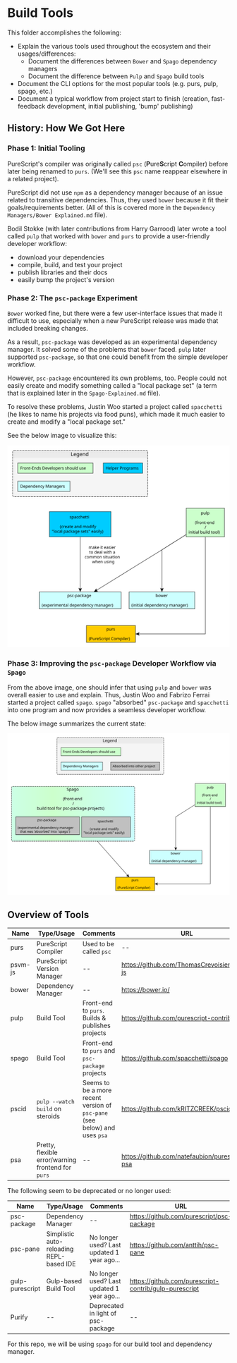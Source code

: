 # Build Tools

This folder accomplishes the following:

- Explain the various tools used throughout the ecosystem and their usages/differences:
    - Document the differences between `Bower` and `Spago` dependency managers
    - Document the difference between `Pulp` and `Spago` build tools
- Document the CLI options for the most popular tools (e.g. purs, pulp, spago, etc.)
- Document a typical workflow from project start to finish (creation, fast-feedback development, initial publishing, 'bump' publishing)

## History: How We Got Here

### Phase 1: Initial Tooling

PureScript's compiler was originally called `psc` (<strong>P</strong>ure<strong>S</strong>cript <strong>C</strong>ompiler) before later being renamed to `purs`. (We'll see this `psc` name reappear elsewhere in a related project).

PureScript did not use `npm` as a dependency manager because of an issue related to transitive dependencies. Thus, they used `bower` because it fit their goals/requirements better. (All of this is covered more in the `Dependency Managers/Bower Explained.md` file).

Bodil Stokke (with later contributions from Harry Garrood) later wrote a tool called `pulp` that worked with `bower` and `purs` to provide a user-friendly developer workflow:
- download your dependencies
- compile, build, and test your project
- publish libraries and their docs
- easily bump the project's version

### Phase 2: The `psc-package` Experiment

`Bower` worked fine, but there were a few user-interface issues that made it difficult to use, especially when a new PureScript release was made that included breaking changes.

As a result, `psc-package` was developed as an experimental dependency manager. It solved some of the problems that `bower` faced. `pulp` later supported `psc-package`, so that one could benefit from the simple developer workflow.

However, `psc-package` encountered its own problems, too. People could not easily create and modify something called a "local package set" (a term that is explained later in the `Spago-Explained.md` file).

To resolve these problems, Justin Woo started a project called `spacchetti` (he likes to name his projects via food puns), which made it much easier to create and modify a "local package set."

See the below image to visualize this:

![Build Tool Relationships - No Spago "Build Tool Relationships"](./assets/Build-Tool-Relationships--no-Spago.svg)

### Phase 3: Improving the `psc-package` Developer Workflow via `Spago`

From the above image, one should infer that using `pulp` and `bower` was overall easier to use and explain. Thus, Justin Woo and Fabrizo Ferrai started a project called `spago`. `spago` "absorbed" `psc-package` and `spacchetti` into one program and now provides a seamless developer workflow.

The below image summarizes the current state:

![Build Tool Relationships "Build Tool Relationships"](./assets/Build-Tool-Relationships--With-Spago.svg)

## Overview of Tools

| Name | Type/Usage | Comments | URL |
| - | - | - | - |
| purs | PureScript Compiler | Used to be called `psc` | -- |
| psvm-js | PureScript Version Manager | -- | https://github.com/ThomasCrevoisier/psvm-js
| bower | Dependency Manager | -- | https://bower.io/ |
| pulp | Build Tool | Front-end to `purs`. Builds & publishes projects | https://github.com/purescript-contrib/pulp |
| spago | Build Tool | Front-end to `purs` and `psc-package` projects | https://github.com/spacchetti/spago
| pscid | `pulp --watch build` on steroids | Seems to be a more recent version of `psc-pane` (see below) and uses `psa` | https://github.com/kRITZCREEK/pscid
| psa | Pretty, flexible error/warning frontend for `purs` | -- | https://github.com/natefaubion/purescript-psa

The following seem to be deprecated or no longer used:

| Name | Type/Usage | Comments | URL |
| - | - | - | - |
| psc-package | Dependency Manager | -- | https://github.com/purescript/psc-package |
| psc-pane | Simplistic auto-reloading REPL-based IDE | No longer used? Last updated 1 year ago... | https://github.com/anttih/psc-pane
| gulp-purescript | Gulp-based Build Tool | No longer used? Last updated 1 year ago... | https://github.com/purescript-contrib/gulp-purescript |
| Purify | -- | Deprecated in light of psc-package | -- |

For this repo, we will be using `spago` for our build tool and dependency manager.
